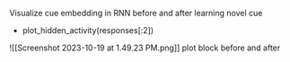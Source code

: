 
Visualize cue embedding in RNN before and after learning novel cue 
- plot_hidden_activity(responses[:2])

![[Screenshot 2023-10-19 at 1.49.23 PM.png]]
plot block before and after